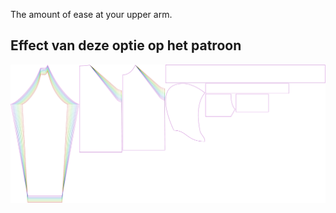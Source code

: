 
The amount of ease at your upper arm.


## Effect van deze optie op het patroon
![This image shows the effect of this option by superimposing several variants that have a different value for this option](hugo_bicepsease_sample.svg "Effect of this option on the pattern")
